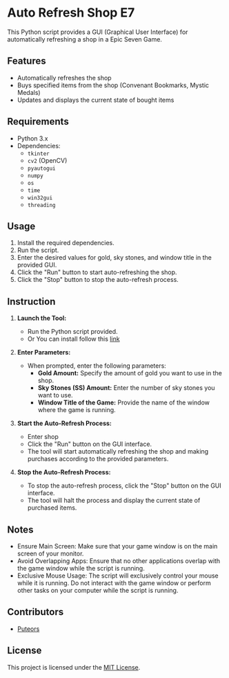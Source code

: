 # Auto Refresh Shop E7

This Python script provides a GUI (Graphical User Interface) for automatically refreshing a shop in a Epic Seven Game.

## Features

- Automatically refreshes the shop
- Buys specified items from the shop (Convenant Bookmarks, Mystic Medals)
- Updates and displays the current state of bought items

## Requirements

- Python 3.x
- Dependencies:
  - `tkinter`
  - `cv2` (OpenCV)
  - `pyautogui`
  - `numpy`
  - `os`
  - `time`
  - `win32gui`
  - `threading`

## Usage

1. Install the required dependencies.
2. Run the script.
3. Enter the desired values for gold, sky stones, and window title in the provided GUI.
4. Click the "Run" button to start auto-refreshing the shop.
5. Click the "Stop" button to stop the auto-refresh process.

## Instruction
1. **Launch the Tool:**
   - Run the Python script provided.
   - Or You can install follow this [link](https://drive.google.com/file/d/1bS3cX9uHf7DIhPxr-R9PhXjM75WtttBr)

2. **Enter Parameters:**
   - When prompted, enter the following parameters:
     - **Gold Amount:** Specify the amount of gold you want to use in the shop.
     - **Sky Stones (SS) Amount:** Enter the number of sky stones you want to use.
     - **Window Title of the Game:** Provide the name of the window where the game is running.

3. **Start the Auto-Refresh Process:**
   - Enter shop
   - Click the "Run" button on the GUI interface.
   - The tool will start automatically refreshing the shop and making purchases according to the provided parameters.

4. **Stop the Auto-Refresh Process:**
   - To stop the auto-refresh process, click the "Stop" button on the GUI interface.
   - The tool will halt the process and display the current state of purchased items.
## Notes

- Ensure Main Screen: Make sure that your game window is on the main screen of your monitor.
- Avoid Overlapping Apps: Ensure that no other applications overlap with the game window while the script is running.
- Exclusive Mouse Usage: The script will exclusively control your mouse while it is running. Do not interact with the game window or perform other tasks on your computer while the script is running.

## Contributors

- [Puteors](https://github.com/Puteors)

## License

This project is licensed under the [MIT License](LICENSE).
